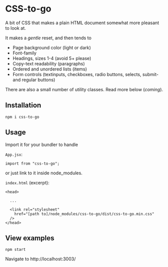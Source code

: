# CSS-to-go

A bit of CSS that makes a plain HTML document somewhat more pleasant to look at.

It makes a _gentle_ reset, and then tends to

- Page background color (light or dark)
- Font-family
- Headings, sizes 1-4 (avoid 5+ please)
- Copy-text readability (paragraphs)
- Ordered and unordered lists (items)
- Form controls (textinputs, checkboxes, radio buttons, selects, submit- and regular buttons)

There are also a small number of utility classes.  Read more below (_coming_).

## Installation

    npm i css-to-go


## Usage

Import it for your bundler to handle

`App.jsx`:

    import from "css-to-go";


or just link to it inside node_modules.

`index.html` (excerpt):

    <head>

      ...

      <link rel="stylesheet"
        href="[path to]/node_modules/css-to-go/dist/css-to-go.min.css"
      />
    </head>


## View examples

    npm start

Navigate to http://localhost:3003/
